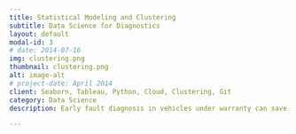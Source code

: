 ```yaml
---
title: Statistical Modeling and Clustering
subtitle: Data Science for Diagnostics
layout: default
modal-id: 3
# date: 2014-07-16
img: clustering.png
thumbnail: clustering.png
alt: image-alt
# project-date: April 2014
client: Seaborn, Tableau, Python, Cloud, Clustering, Git
category: Data Science 
description: Early fault diagnosis in vehicles under warranty can save millions of dollars for any automotive manufacturing firm. I worked in a team of 5 and constructed hand crafted features and performing clustering. The developed model successfully detected faults in more than 90% of the production vehicles.    

---
```

